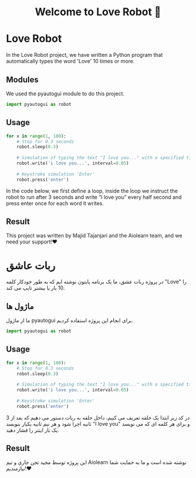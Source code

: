 <h1 align="center">Welcome to Love Robot 👋</h1>

# Love Robot

In the Love Robot project, we have written a Python program that automatically types the word 'Love' 10 times or more.

## Modules

We used the pyautogui module to do this project.

```python
import pyautogui as robot
```

## Usage

```python
for x in range(1, 100):
    # Stop for 0.3 seconds
    robot.sleep(0.3)
    
    # Simulation of typing the text "I love you..." with a specified time interval of 0.05 seconds
    robot.write('i love you...', interval=0.05)
    
    # Keystroke simulation 'Enter'
    robot.press('enter')
```

In the code below, we first define a loop, inside the loop we instruct the robot to run after 3 seconds and write "I love you" every half second and press enter once for each word it writes.

## Result

This project was written by Majid Tajanjari and the Aiolearn team, and we need your support!❤️

# ربات عاشق

در پروژه ربات عشق، ما یک برنامه پایتون نوشته ایم که به طور خودکار کلمه "Love" را 10 بار یا بیشتر تایپ می کند.

## ماژول ها

ما از ماژول pyautogui برای انجام این پروژه استفاده کردیم.

```python
import pyautogui as robot
```

## Usage

```python
for x in range(1, 100):
    # Stop for 0.3 seconds
    robot.sleep(0.3)
    
    # Simulation of typing the text "I love you..." with a specified time interval of 0.05 seconds
    robot.write('i love you...', interval=0.05)
    
    # Keystroke simulation 'Enter'
    robot.press('enter')
```

در کد زیر ابتدا یک حلقه تعریف می کنیم، داخل حلقه به ربات دستور می دهیم که بعد از 3 ثانیه اجرا شود و هر نیم ثانیه یکبار بنویسد "I love you" و برای هر کلمه ای که می نویسد یک بار اینتر را فشار دهید.

## Result

این پروژه توسط مجید تجن جاری و تیم Aiolearn نوشته شده است و ما به حمایت شما نیازمندیم!❤️